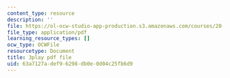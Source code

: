 ```yaml
---
content_type: resource
description: ''
file: https://ol-ocw-studio-app-production.s3.amazonaws.com/courses/20-219-becoming-the-next-bill-nye-writing-and-hosting-the-educational-show-january-iap-2015/63a7127adef96298db0e0d04c25fb6d9_KKj4FAMF1Bk.pdf
file_type: application/pdf
learning_resource_types: []
ocw_type: OCWFile
resourcetype: Document
title: 3play pdf file
uid: 63a7127a-def9-6298-db0e-0d04c25fb6d9
---
```

